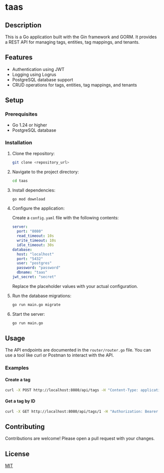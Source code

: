 # taas

## Description

This is a Go application built with the Gin framework and GORM. It provides a REST API for managing tags, entities, tag mappings, and tenants.

## Features

*   Authentication using JWT
*   Logging using Logrus
*   PostgreSQL database support
*   CRUD operations for tags, entities, tag mappings, and tenants

## Setup

### Prerequisites

*   Go 1.24 or higher
*   PostgreSQL database

### Installation

1.  Clone the repository:

    ```bash
    git clone <repository_url>
    ```

2.  Navigate to the project directory:

    ```bash
    cd taas
    ```

3.  Install dependencies:

    ```bash
    go mod download
    ```

4.  Configure the application:

    Create a `config.yaml` file with the following contents:

    ```yaml
    server:
      port: "8080"
      read_timeout: 10s
      write_timeout: 10s
      idle_timeout: 30s
    database:
      host: "localhost"
      port: "5432"
      user: "postgres"
      password: "password"
      dbname: "taas"
    jwt_secret: "secret"
    ```

    Replace the placeholder values with your actual configuration.

5.  Run the database migrations:

    ```bash
    go run main.go migrate
    ```

6.  Start the server:

    ```bash
    go run main.go
    ```

## Usage

The API endpoints are documented in the `router/router.go` file. You can use a tool like curl or Postman to interact with the API.

### Examples

#### Create a tag

```bash
curl -X POST http://localhost:8080/api/tags -H "Content-Type: application/json" -H "Authorization: Bearer <jwt_token>" -d '{"name": "example"}'
```

#### Get a tag by ID

```bash
curl -X GET http://localhost:8080/api/tags/1 -H "Authorization: Bearer <jwt_token>"
```

## Contributing

Contributions are welcome! Please open a pull request with your changes.

## License

[MIT](LICENSE)
